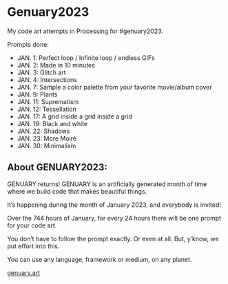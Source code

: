 # Genuary2023
My code art attempts in Processing for #genuary2023.

Prompts done:
* JAN. 1: Perfect loop / Infinite loop / endless GIFs
* JAN. 2: Made in 10 minutes
* JAN. 3: Glitch art
* JAN. 4: Intersections
* JAN. 7: Sample a color palette from your favorite movie/album cover
* JAN. 9: Plants
* JAN. 11: Suprematism
* JAN. 12: Tessellation
* JAN. 17: A grid inside a grid inside a grid
* JAN. 19: Black and white
* JAN. 22: Shadows
* JAN. 23: More Moiré
* JAN. 30: Minimalism

## About GENUARY2023:

GENUARY returns! GENUARY is an artificially generated month of time where we build code that makes beautiful things.

It’s happening during the month of January 2023, and everybody is invited!

Over the 744 hours of January, for every 24 hours there will be one prompt for your code art.

You don’t have to follow the prompt exactly. Or even at all. But, y’know, we put effort into this.

You can use any language, framework or medium, on any planet.

[genuary.art](https://genuary.art)
